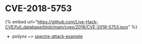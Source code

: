 # CVE-2018-5753
{% embed url="https://github.com/Live-Hack-CVE/full_database/blob/main/cves/2018/CVE-2018-5753.json" %}

* poilynx ~> [spectre-attack-example](https://www.alice-snow.ru/2018/database/cve-2018-5753/spectre-attack-example-poilynx)